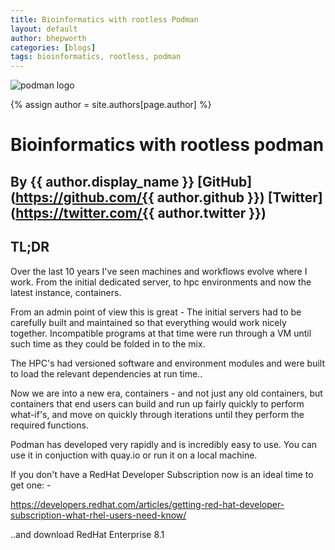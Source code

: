 ```yaml
---
title: Bioinformatics with rootless Podman
layout: default
author: bhepworth
categories: [blogs]
tags: bioinformatics, rootless, podman
---
```

![podman logo](https://podman.io/images/podman.svg)

{% assign author = site.authors[page.author] %}
# Bioinformatics with rootless podman
## By {{ author.display_name }} [GitHub](https://github.com/{{ author.github }}) [Twitter](https://twitter.com/{{ author.twitter }})

## TL;DR

Over the last 10 years I've seen machines and workflows evolve where I work. From the initial dedicated server, to hpc environments 
and now the latest instance, containers.

From an admin point of view this is great - The initial servers had to be carefully built and maintained so that everything would work nicely together. Incompatible programs at that time were run through a VM until such time as they could be folded in to the mix.

The HPC's had versioned software and environment modules and were built to load the relevant dependencies at run time..

Now we are into a new era, containers - and not just any old containers, but containers that end users can build and run up fairly 
quickly to perform what-if's, and move on quickly through iterations until they perform the required functions.

Podman has developed very rapidly and is incredibly easy to use. You can use it in conjuction with quay.io or run it on a local machine.

If you don't have a RedHat Developer Subscription now is an ideal time to get one: -

https://developers.redhat.com/articles/getting-red-hat-developer-subscription-what-rhel-users-need-know/

..and download RedHat Enterprise 8.1

<!--readmore-->
